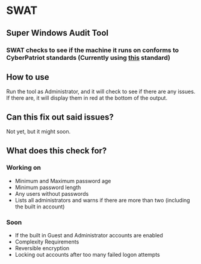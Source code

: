 # SWAT
## Super Windows Audit Tool
### SWAT checks to see if the machine it runs on conforms to CyberPatriot standards (Currently using [this](https://s3.amazonaws.com/cpvii/Training+materials/Unit+Five+-+Microsoft+Windows+Security.pdf) standard)

## How to use
Run the tool as Administrator, and it will check to see if there are any issues. If there are, it will display them in red at the bottom of the output.

## Can this fix out said issues?
Not yet, but it might soon.

## What does this check for?
### Working on
- Minimum and Maximum password age
- Minimum password length
- Any users without passwords
- Lists all administrators and warns if there are more than two (including the built in account)
### Soon
- If the built in Guest and Administrator accounts are enabled
- Complexity Requirements
- Reversible encryption
- Locking out accounts after too many failed logon attempts
